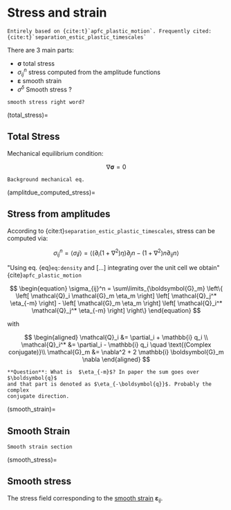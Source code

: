 # Stress and strain

```{note}
Entirely based on {cite:t}`apfc_plastic_motion`. Frequently cited: {cite:t}`separation_estic_plastic_timescales`
```

There are 3 main parts:

- $\boldsymbol{\sigma}$ total stress
- $\sigma_{ij}^n$ stress computed from the amplitude functions
- $\boldsymbol{\varepsilon}$ smooth strain
- $\sigma^{\delta}$ Smooth stress ?

```{todo}
smooth stress right word?
```
(total_stress)=
## Total Stress

Mechanical equilibrium condition:

$$
\begin{equation}
    \nabla \boldsymbol{\sigma} = 0
\end{equation}
$$

```{todo}
Background mechanical eq.
```

(amplitdue_computed_stress)=
## Stress from amplitudes

According to {cite:t}`separation_estic_plastic_timescales`, stress can be
computed via:

$$
\begin{equation}
    \sigma_{ij}^n =
    \langle \sigma_ij \rangle =
    \langle
        (\partial_i (1 + \nabla^2) \eta) \partial_j n
        -
        (1 + \nabla^2) n \partial_{ij} n
    \rangle
\end{equation}
$$

"Using eq. {eq}`eq:density` and [...] integrating over the unit cell we
obtain"{cite}`apfc_plastic_motion`

$$
\begin{equation}
    \sigma_{ij}^n = \sum\limits_{\boldsymbol{G}_m} \left\{
        \left[
            \mathcal{Q}_i \mathcal{G}_m \eta_m
        \right]
        \left[
            \mathcal{Q}_j^* \eta_{-m}
        \right]
        -
        \left[
            \mathcal{G}_m \eta_m
        \right]
        \left[
            \mathcal{Q}_i^* \mathcal{Q}_j^* \eta_{-m}
        \right]
    \right\}
\end{equation}
$$

with

$$
\begin{aligned}
    \mathcal{Q}_i &= \partial_i + \mathbb{i} q_i \\
    \mathcal{Q}_i^* &= \partial_i - \mathbb{i} q_i \quad \text{(Complex conjugate)}\\
    \mathcal{G}_m &= \nabla^2 + 2 \mathbb{i} \boldsymbol{G}_m \nabla
\end{aligned}
$$

```{todo}
**Question**: What is  $\eta_{-m}$? In paper the sum goes over $\boldsymbol{q}$
and that part is denoted as $\eta_{-\boldsymbol{q}}$. Probably the complex
conjugate direction.
```

(smooth_strain)=
## Smooth Strain

```{todo}
Smooth strain section
```

(smooth_stress)=
## Smooth stress

The stress field corresponding to the [smooth strain](smooth_strain)
$\boldsymbol{\varepsilon}_{ij}$.
